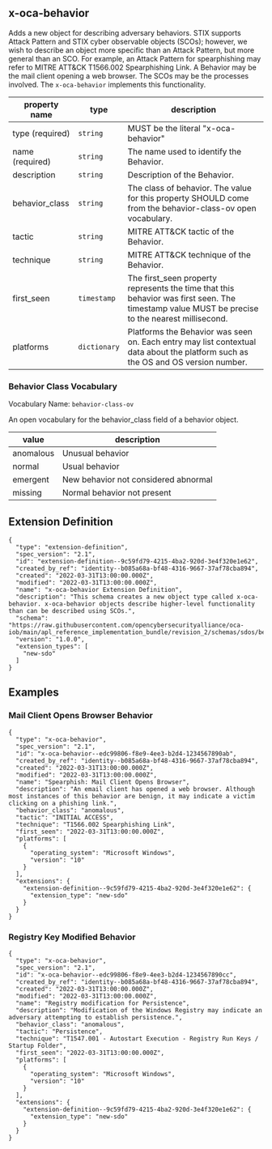 ## x-oca-behavior

Adds a new object for describing adversary behaviors.
STIX supports Attack Pattern and STIX cyber observable objects (SCOs); however, we wish to describe
an object more specific than an Attack Pattern, but more general than an SCO.
For example, an Attack Pattern for spearphishing may refer to MITRE ATT&CK T1566.002 Spearphishing
Link. A Behavior may be the mail client opening a web browser. The SCOs may be the processes
involved.
The `x-oca-behavior` implements this functionality.

| property name            | type                       | description
|--------------------------|----------------------------|--------------------------------------------------------------------------------------------------------------------------------------------------------------------------------------------------------------------------------------|
| type (required)          | `string`                   | MUST be the literal "x-oca-behavior" |
| name (required)          | `string`                   | The name used to identify the Behavior. |
| description              | `string`                   | Description of the Behavior. |
| behavior_class           | `string`                   | The class of behavior. The value for this property SHOULD come from the behavior-class-ov open vocabulary. |
| tactic                   | `string`                   | MITRE ATT&CK tactic of the Behavior. |
| technique                | `string`                   | MITRE ATT&CK technique of the Behavior. |
| first_seen               | `timestamp`                | The first_seen property represents the time that this behavior was first seen. The timestamp value MUST be precise to the nearest millisecond. |
| platforms                | `dictionary`               | Platforms the Behavior was seen on. Each entry may list contextual data about the platform such as the OS and OS version number. |

### Behavior Class Vocabulary

Vocabulary Name: `behavior-class-ov`

An open vocabulary for the behavior_class field of a behavior object.

| value     | description
|--|--|
| anomalous | Unusual behavior
| normal    | Usual behavior
| emergent  | New behavior not considered abnormal
| missing   | Normal behavior not present

## Extension Definition

```
{
  "type": "extension-definition",
  "spec_version": "2.1",
  "id": "extension-definition--9c59fd79-4215-4ba2-920d-3e4f320e1e62",
  "created_by_ref": "identity--b085a68a-bf48-4316-9667-37af78cba894",
  "created": "2022-03-31T13:00:00.000Z",
  "modified": "2022-03-31T13:00:00.000Z",
  "name": "x-oca-behavior Extension Definition",
  "description": "This schema creates a new object type called x-oca-behavior. x-oca-behavior objects describe higher-level functionality than can be described using SCOs.",
  "schema": "https://raw.githubusercontent.com/opencybersecurityalliance/oca-iob/main/apl_reference_implementation_bundle/revision_2/schemas/sdos/behavior.json",
  "version": "1.0.0",
  "extension_types": [
    "new-sdo"
  ]
}
```

## Examples

### Mail Client Opens Browser Behavior

```
{
  "type": "x-oca-behavior",
  "spec_version": "2.1",
  "id": "x-oca-behavior--edc99806-f8e9-4ee3-b2d4-1234567890ab",
  "created_by_ref": "identity--b085a68a-bf48-4316-9667-37af78cba894",
  "created": "2022-03-31T13:00:00.000Z",
  "modified": "2022-03-31T13:00:00.000Z",
  "name": "Spearphish: Mail Client Opens Browser",
  "description": "An email client has opened a web browser. Although most instances of this behavior are benign, it may indicate a victim clicking on a phishing link.",
  "behavior_class": "anomalous",
  "tactic": "INITIAL ACCESS",
  "technique": "T1566.002 Spearphishing Link",
  "first_seen": "2022-03-31T13:00:00.000Z",
  "platforms": [
    {
      "operating_system": "Microsoft Windows",
      "version": "10"
    }
  ],
  "extensions": {
    "extension-definition--9c59fd79-4215-4ba2-920d-3e4f320e1e62": {
      "extension_type": "new-sdo"
    }
  }
}
```

### Registry Key Modified Behavior

```
{
  "type": "x-oca-behavior",
  "spec_version": "2.1",
  "id": "x-oca-behavior--edc99806-f8e9-4ee3-b2d4-1234567890cc",
  "created_by_ref": "identity--b085a68a-bf48-4316-9667-37af78cba894",
  "created": "2022-03-31T13:00:00.000Z",
  "modified": "2022-03-31T13:00:00.000Z",
  "name": "Registry modification for Persistence",
  "description": "Modification of the Windows Registry may indicate an adversary attempting to establish persistence.",
  "behavior_class": "anomalous",
  "tactic": "Persistence",
  "technique": "T1547.001 - Autostart Execution - Registry Run Keys / Startup Folder",
  "first_seen": "2022-03-31T13:00:00.000Z",
  "platforms": [
    {
      "operating_system": "Microsoft Windows",
      "version": "10"
    }
  ],
  "extensions": {
    "extension-definition--9c59fd79-4215-4ba2-920d-3e4f320e1e62": {
      "extension_type": "new-sdo"
    }
  }
}
```
